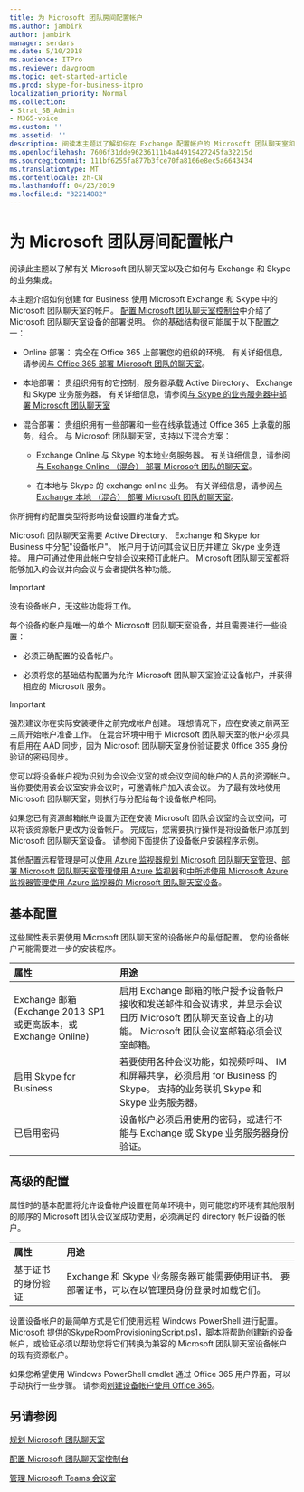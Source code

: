 ```yaml
---
title: 为 Microsoft 团队房间配置帐户
ms.author: jambirk
author: jambirk
manager: serdars
ms.date: 5/10/2018
ms.audience: ITPro
ms.reviewer: davgroom
ms.topic: get-started-article
ms.prod: skype-for-business-itpro
localization_priority: Normal
ms.collection:
- Strat_SB_Admin
- M365-voice
ms.custom: ''
ms.assetid: ''
description: 阅读本主题以了解如何在 Exchange 配置帐户的 Microsoft 团队聊天室和 Skype 的业务。
ms.openlocfilehash: 7606f31dde96236111b4a44919427245fa32215d
ms.sourcegitcommit: 111bf6255fa877b3fce70fa8166e8ec5a6643434
ms.translationtype: MT
ms.contentlocale: zh-CN
ms.lasthandoff: 04/23/2019
ms.locfileid: "32214882"
---
```

# <a name="configure-accounts-for-microsoft-teams-rooms"></a>为 Microsoft 团队房间配置帐户
 
阅读此主题以了解有关 Microsoft 团队聊天室以及它如何与 Exchange 和 Skype 的业务集成。
  
本主题介绍如何创建 for Business 使用 Microsoft Exchange 和 Skype 中的 Microsoft 团队聊天室的帐户。 [配置 Microsoft 团队聊天室控制台](console.md)中介绍了 Microsoft 团队聊天室设备的部署说明。 你的基础结构很可能属于以下配置之一：
  
- Online 部署： 完全在 Office 365 上部署您的组织的环境。 有关详细信息，请参阅[与 Office 365 部署 Microsoft 团队的聊天室](with-office-365.md)。
    
- 本地部署： 贵组织拥有的它控制，服务器承载 Active Directory、 Exchange 和 Skype 业务服务器。 有关详细信息，请参阅[与 Skype 的业务服务器中部署 Microsoft 团队聊天室](with-skype-for-business-server-2015.md)
    
- 混合部署： 贵组织拥有一些部署和一些在线承载通过 Office 365 上承载的服务，组合。 与 Microsoft 团队聊天室，支持以下混合方案： 
    
  - Exchange Online 与 Skype 的本地业务服务器。 有关详细信息，请参阅[与 Exchange Online （混合） 部署 Microsoft 团队的聊天室](with-exchange-online.md)。
    
  - 在本地与 Skype 的 exchange online 业务。 有关详细信息，请参阅[与 Exchange 本地 （混合） 部署 Microsoft 团队的聊天室](with-exchange-on-premises.md)。
    
你所拥有的配置类型将影响设备设置的准备方式。
  
Microsoft 团队聊天室需要 Active Directory、 Exchange 和 Skype for Business 中分配"设备帐户"。 帐户用于访问其会议日历并建立 Skype 业务连接。 用户可通过使用此帐户安排会议来预订此帐户。 Microsoft 团队聊天室都将能够加入的会议并向会议与会者提供各种功能。
  
> [!IMPORTANT]
> 没有设备帐户，无这些功能将工作。 
  
每个设备的帐户是唯一的单个 Microsoft 团队聊天室设备，并且需要进行一些设置：
  
- 必须正确配置的设备帐户。
    
- 必须将您的基础结构配置为允许 Microsoft 团队聊天室验证设备帐户，并获得相应的 Microsoft 服务。
    
> [!IMPORTANT]
> 强烈建议你在实际安装硬件之前完成帐户创建。 理想情况下，应在安装之前两至三周开始帐户准备工作。 在混合环境中用于 Microsoft 团队聊天室的帐户必须具有启用在 AAD 同步，因为 Microsoft 团队聊天室身份验证要求 0ffice 365 身份验证的密码同步。
  
您可以将设备帐户视为识别为会议会议室的或会议空间的帐户的人员的资源帐户。 当你要使用该会议室安排会议时，可邀请帐户加入该会议。 为了最有效地使用 Microsoft 团队聊天室，则执行与分配给每个设备帐户相同。
  
如果您已有资源邮箱帐户设置为正在安装 Microsoft 团队会议室的会议空间，可以将该资源帐户更改为设备帐户。 完成后，您需要执行操作是将设备帐户添加到 Microsoft 团队聊天室设备。 请参阅下面提供了设备帐户安装程序示例。
  
其他配置远程管理是可以[使用 Azure 监视器规划 Microsoft 团队聊天室管理](../../plan-your-deployment/clients-and-devices/azure-monitor.md)、[部署 Microsoft 团队聊天室管理使用 Azure 监视器](azure-monitor.md)和[中所述使用 Microsoft Azure 监视器管理使用 Azure 监视器的 Microsoft 团队聊天室设备](../../manage/skype-room-systems-v2/azure-monitor.md)。 
  
## <a name="basic-configuration"></a>基本配置

这些属性表示要使用 Microsoft 团队聊天室的设备帐户的最低配置。 您的设备帐户可能需要进一步的安装程序。
  
|**属性**|**用途**|
|:-----|:-----|
|Exchange 邮箱 (Exchange 2013 SP1 或更高版本，或 Exchange Online)  <br/> |启用 Exchange 邮箱的帐户授予设备帐户接收和发送邮件和会议请求，并显示会议日历 Microsoft 团队聊天室设备上的功能。 Microsoft 团队会议室邮箱必须会议室邮箱。  <br/> |
|启用 Skype for Business  <br/> |若要使用各种会议功能，如视频呼叫、 IM 和屏幕共享，必须启用 for Business 的 Skype。 支持的业务联机 Skype 和 Skype 业务服务器。  <br/> |
|已启用密码  <br/> |设备帐户必须启用使用的密码，或进行不能与 Exchange 或 Skype 业务服务器身份验证。  <br/> |
   
## <a name="advanced-configuration"></a>高级的配置

属性时的基本配置将允许设备帐户设置在简单环境中，则可能您的环境有其他限制的顺序的 Microsoft 团队会议室成功使用，必须满足的 directory 帐户设备的帐户。
  
|**属性**|**用途**|
|:-----|:-----|
|基于证书的身份验证  <br/> |Exchange 和 Skype 业务服务器可能需要使用证书。 要部署证书，可以在以管理员身份登录时加载它们。  <br/> |
   
设置设备帐户的最简单方式是它们使用远程 Windows PowerShell 进行配置。 Microsoft 提供的[SkypeRoomProvisioningScript.ps1](https://go.microsoft.com/fwlink/?linkid=870105)，脚本将帮助创建新的设备帐户，或验证必须以帮助您将它们转换为兼容的 Microsoft 团队聊天室设备帐户的现有资源帐户。
  
如果您希望使用 Windows PowerShell cmdlet 通过 Office 365 用户界面，可以手动执行一些步骤。 请参阅[创建设备帐户使用 Office 365](https://docs.microsoft.com/surface-hub/create-a-device-account-using-office-365)。
  
## <a name="see-also"></a>另请参阅

[规划 Microsoft 团队聊天室](../../plan-your-deployment/clients-and-devices/skype-room-systems-v2-0.md)
  
[配置 Microsoft 团队聊天室控制台](console.md)
  
[管理 Microsoft Teams 会议室](../../manage/skype-room-systems-v2/skype-room-systems-v2.md)

